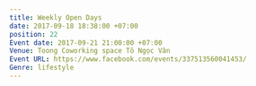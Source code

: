 ```yaml
---
title: Weekly Open Days
date: 2017-09-18 18:38:00 +07:00
position: 22
Event date: 2017-09-21 21:00:00 +07:00
Venue: Toong Coworking space Tô Ngọc Vân
Event URL: https://www.facebook.com/events/337513560041453/
Genre: lifestyle
---
```


